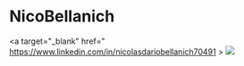 # NicoBellanich
<a target="_blank" href=" https://www.linkedin.com/in/nicolasdariobellanich70491 >
<img src="https://img.shields.io/badge/linkedin-%230077B5.svg?&style=for-the-badge&logo=linkedin&logoColor=white" />
                                                                                                                 </a>
